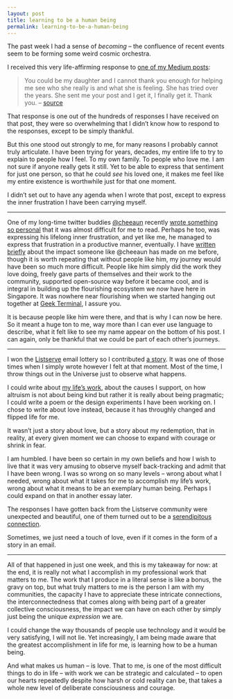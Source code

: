 ```yaml
---
layout: post
title: learning to be a human being
permalink: learning-to-be-a-human-being
---
```

The past week I had a sense of _becoming_ – the confluence of recent events seem to be forming some weird cosmic orchestra.

I received this very life-affirming response to [one of my Medium posts](https://medium.com/change-i-want-to-see/on-being-chronically-depressed-and-suicidal-8045e750e86a):

> You could be my daughter and I cannot thank you enough for helping me see who she really is and what she is feeling. She has tried over the years. She sent me your post and I get it, I finally get it. Thank you. – [source](https://medium.com/@lesliegreer/you-could-be-my-daughter-and-i-cannot-thank-you-enough-for-helping-me-see-who-she-really-is-and-c8a511a3474d)

That response is one out of the hundreds of responses I have received on that post, they were so overwhelming that I didn’t know how to respond to the responses, except to be simply thankful. 

But this one stood out strongly to me, for many reasons I probably cannot truly articulate. I have been trying for years, decades, my entire life to try to explain to people how I feel. To my own family. To people who love me. I am not sure if anyone really gets it still. Yet to be able to express that sentiment for just one person, so that he could _see_ his loved one, it makes me feel like my entire existence is worthwhile just for that one moment. 

I didn’t set out to have any agenda when I wrote that post, except to express the inner frustration I have been carrying myself. 

- - - 

One of my long-time twitter buddies [@cheeaun](http://twitter.com/cheeaun) recently [wrote something so personal](https://medium.com/@cheeaun/being-invisible-8b02498cf9d9) that it was almost difficult for me to read. Perhaps he too, was expressing his lifelong inner frustration, and yet like me, he managed to express that frustration in a productive manner, eventually. I have [written briefly](http://journal.winnielim.org/bridging-connections) about the impact someone like @cheeaun has made on me before, though it is worth repeating that without people like him, my journey would have been so much more difficult. People like him simply did the work they love doing, freely gave parts of themselves and their work to the community, supported open-source way before it became cool, and is integral in building up the flourishing ecosystem we _now_ have here in Singapore. It was nowhere near flourishing when we started hanging out together at [Geek Terminal](http://www.motochan.com/2009/07/21/geek-terminal-a-victim-of-the-times/), I assure you. 

It is because people like him were there, and that is why I can now be here. So it meant a huge ton to me, way more than I can ever use language to describe, what it felt like to see my name appear on the bottom of his post. I can again, only be thankful that we could be part of each other’s journeys.

- - - 

I won the [Listserve](http://thelistserve.com) email lottery so I contributed [a story](https://medium.com/fragmented-musings/i-dare-you-to-love-me-4e267292b4ee). It was one of those times when I simply wrote however I felt at that moment. Most of the time, I throw things out in the Universe just to observe what happens.  

I could write about [my life’s work](http://journal.winnielim.org/focus-and-starting-my-own-snowball/), about the causes I support, on how altruism is not about being kind but rather it is really about being pragmatic; I could write a poem or the design experiments I have been working on. I chose to write about love instead, because it has throughly changed and flipped life for me. 

It wasn’t just a story about love, but a story about my redemption, that in reality, at every given moment we can choose to expand with courage or shrink in fear. 

I am humbled. I have been so certain in my own beliefs and how I wish to live that it was very amusing to observe myself back-tracking and admit that I have been wrong. I was so wrong on so many levels – wrong about what I needed, wrong about what it takes for me to accomplish my life’s work, wrong about what it means to be an exemplary human being. Perhaps I could expand on that in another essay later.

The responses I have gotten back from the Listserve community were unexpected and beautiful, one of them turned out to be a [serendipitous connection](https://www.facebook.com/wynlim/posts/10154382476213223?comment_id=10154382479763223&comment_tracking=%7B%22tn%22%3A%22R%22%7D&pnref=story).

Sometimes, we just need a touch of love, even if it comes in the form of a story in an email.

- - - 

All of that happened in just one week, and this is my takeaway for now: at the end, it is really not what I accomplish in my professional work that matters to me. The work that I produce in a literal sense is like a bonus, the gravy on top, but what truly matters to me is the person I am with my communities, the capacity I have to appreciate these intricate connections, the interconnectedness that comes along with being part of a greater collective consciousness, the impact we can have on each other by simply just being the unique _expression_ we are.  

I could change the way thousands of people use technology and it would be very satisfying, I will not lie. Yet increasingly, I am being made aware that the greatest accomplishment in life for me, is learning how to be a human being.

And what makes us human – is love. That to me, is one of the most difficult things to do in life – with work we can be strategic and calculated – to open our hearts repeatedly despite how harsh or cold reality can be, that takes a whole new level of deliberate consciousness and courage. 
